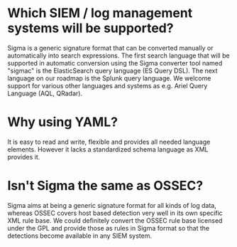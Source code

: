 # Which SIEM / log management systems will be supported?

Sigma is a generic signature format that can be converted manually or automatically into search expressions. The first search language that will be supported in automatic conversion using the Sigma converter tool named "sigmac" is the ElasticSearch query language (ES Query DSL). The next language on our roadmap is the Splunk query language. We welcome support for various other languages and systems as e.g. Ariel Query Language (AQL, QRadar). 

# Why using YAML?

It is easy to read and write, flexible and provides all needed language elements. However it lacks a standardized schema language as XML provides it. 

# Isn't Sigma the same as OSSEC?

Sigma aims at being a generic signature format for all kinds of log data, whereas OSSEC covers host based detection very well in its own specific XML rule base. We could definitely convert the OSSEC rule base licensed under the GPL and provide those as rules in Sigma format so that the detections become available in any SIEM system. 
     